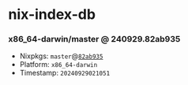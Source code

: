 # nix-index-db
### x86_64-darwin/master @ 240929.82ab935
- Nixpkgs: `master`@[`82ab935`](https://github.com/NixOS/nixpkgs/commit/82ab93511421465d7c0fc17927d6f32d215f6e86)
- Platform: `x86_64-darwin`
- Timestamp: `20240929021051`
